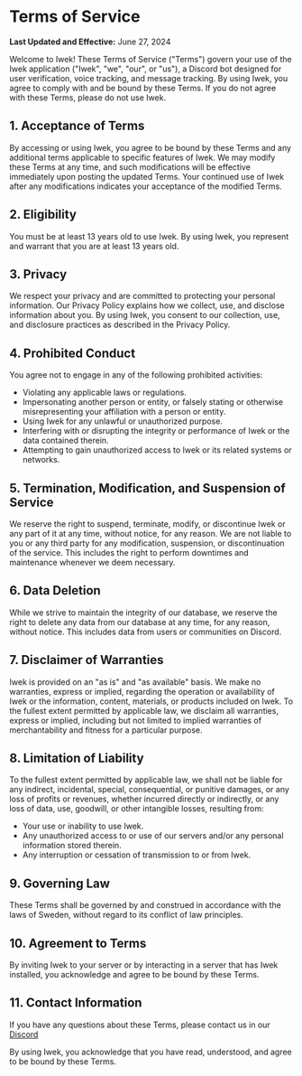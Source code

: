 # Terms of Service

**Last Updated and Effective:** June 27, 2024

Welcome to Iwek! These Terms of Service ("Terms") govern your use of the Iwek application ("Iwek", "we", "our", or "us"), a Discord bot designed for user verification, voice tracking, and message tracking. By using Iwek, you agree to comply with and be bound by these Terms. If you do not agree with these Terms, please do not use Iwek.

## 1. Acceptance of Terms

By accessing or using Iwek, you agree to be bound by these Terms and any additional terms applicable to specific features of Iwek. We may modify these Terms at any time, and such modifications will be effective immediately upon posting the updated Terms. Your continued use of Iwek after any modifications indicates your acceptance of the modified Terms.

## 2. Eligibility

You must be at least 13 years old to use Iwek. By using Iwek, you represent and warrant that you are at least 13 years old.

## 3. Privacy

We respect your privacy and are committed to protecting your personal information. Our Privacy Policy explains how we collect, use, and disclose information about you. By using Iwek, you consent to our collection, use, and disclosure practices as described in the Privacy Policy.

## 4. Prohibited Conduct

You agree not to engage in any of the following prohibited activities:

- Violating any applicable laws or regulations.
- Impersonating another person or entity, or falsely stating or otherwise misrepresenting your affiliation with a person or entity.
- Using Iwek for any unlawful or unauthorized purpose.
- Interfering with or disrupting the integrity or performance of Iwek or the data contained therein.
- Attempting to gain unauthorized access to Iwek or its related systems or networks.

## 5. Termination, Modification, and Suspension of Service

We reserve the right to suspend, terminate, modify, or discontinue Iwek or any part of it at any time, without notice, for any reason. We are not liable to you or any third party for any modification, suspension, or discontinuation of the service. This includes the right to perform downtimes and maintenance whenever we deem necessary.

## 6. Data Deletion

While we strive to maintain the integrity of our database, we reserve the right to delete any data from our database at any time, for any reason, without notice. This includes data from users or communities on Discord.

## 7. Disclaimer of Warranties

Iwek is provided on an "as is" and "as available" basis. We make no warranties, express or implied, regarding the operation or availability of Iwek or the information, content, materials, or products included on Iwek. To the fullest extent permitted by applicable law, we disclaim all warranties, express or implied, including but not limited to implied warranties of merchantability and fitness for a particular purpose.

## 8. Limitation of Liability

To the fullest extent permitted by applicable law, we shall not be liable for any indirect, incidental, special, consequential, or punitive damages, or any loss of profits or revenues, whether incurred directly or indirectly, or any loss of data, use, goodwill, or other intangible losses, resulting from:

- Your use or inability to use Iwek.
- Any unauthorized access to or use of our servers and/or any personal information stored therein.
- Any interruption or cessation of transmission to or from Iwek.

## 9. Governing Law

These Terms shall be governed by and construed in accordance with the laws of Sweden, without regard to its conflict of law principles.

## 10. Agreement to Terms

By inviting Iwek to your server or by interacting in a server that has Iwek installed, you acknowledge and agree to be bound by these Terms.

## 11. Contact Information

If you have any questions about these Terms, please contact us in our [Discord](https://discord.gg/HMTfjdDwRV)

By using Iwek, you acknowledge that you have read, understood, and agree to be bound by these Terms.
